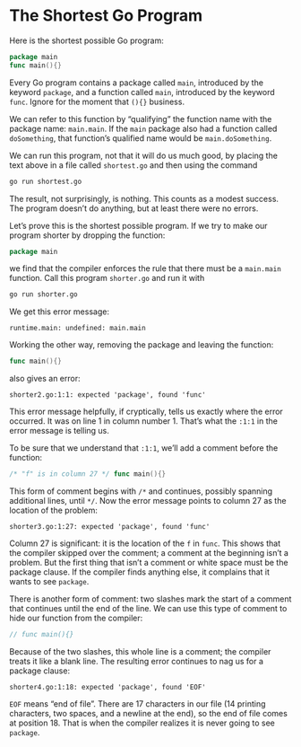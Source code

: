 # The Shortest Go Program

Here is the shortest possible Go program:

```go
package main
func main(){}
```

Every Go program contains a package called `main`, introduced by the keyword 
`package`, and a function called `main`, introduced by the keyword `func`.
Ignore for the moment that `(){}` business.

We can refer to this function by “qualifying” the function name with the 
package name: `main.main`. If the `main` package also had a function called
`doSomething`, that function’s qualified name would be `main.doSomething`.
 
We can run this program, not that it will do us much good, by placing the 
text above in a file called `shortest.go` and then using the command

```bash
go run shortest.go
```

The result, not surprisingly, is nothing. This counts as a modest success. 
The program doesn’t do anything, but at least there were no errors.

Let’s prove this is the shortest possible program. If we try to make our 
program shorter by dropping the function:

```go
package main
```

we find that the compiler enforces the rule that there must be a `main.main`
function. Call this program `shorter.go` and run it with

```bash
go run shorter.go
```

We get this error message:

```text
runtime.main: undefined: main.main
```

Working the other way, removing the package and leaving the function:

```go
func main(){}
```

also gives an error:

```text
shorter2.go:1:1: expected 'package', found 'func'
```

This error message helpfully, if cryptically, tells us exactly where the 
error occurred. It was on line 1 in column number 1. That’s what the
`:1:1` in the error message is telling us.

To be sure that we understand that `:1:1`, we’ll add a comment before the
function:

```go
/* "f" is in column 27 */ func main(){}
```

This form of comment begins with `/*` and continues, possibly spanning
additional lines, until `*/`. Now the error message points to column 27 as
the location of the problem:

```text
shorter3.go:1:27: expected 'package', found 'func'
```

Column 27 is significant: it is the location of the `f` in `func`. This 
shows that the compiler skipped over the comment; a comment at the beginning 
isn’t a problem. But the first thing that isn’t a comment or white space must 
be the package clause. If the compiler finds anything else, it complains 
that it wants to see `package`.

There is another form of comment: two slashes mark the start of a comment
that continues until the end of the line. We can use this type of comment to
hide our function from the compiler:

```go
// func main(){}
```

Because of the two slashes, this whole line is a comment; the compiler treats 
it like a blank line. The resulting error continues to nag us for a package 
clause:

```text
shorter4.go:1:18: expected 'package', found 'EOF'
```

`EOF` means “end of file”. There are 17 characters in our file (14 printing
characters, two spaces, and a newline at the end), so the end of file comes
at position 18. That is when the compiler realizes it is never going to see 
`package`.
